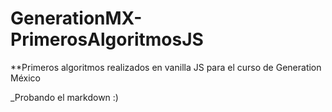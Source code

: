 # GenerationMX-PrimerosAlgoritmosJS

**Primeros algoritmos realizados en vanilla JS para el curso de Generation México


_Probando el markdown :)
